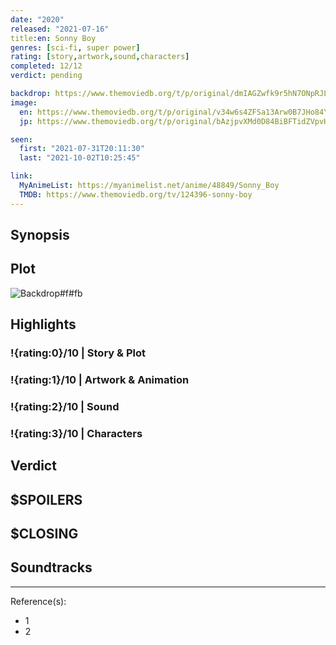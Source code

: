 ```yaml
---
date: "2020"
released: "2021-07-16"
title:en: Sonny Boy
genres: [sci-fi, super power]
rating: [story,artwork,sound,characters]
completed: 12/12
verdict: pending

backdrop: https://www.themoviedb.org/t/p/original/dmIAGZwfk9r5hN7ONpRJLDij9GN.jpg
image:
  en: https://www.themoviedb.org/t/p/original/v34w6s4ZFSa13Arw0B7JHo84YfG.jpg
  jp: https://www.themoviedb.org/t/p/original/bAzjpvXMd0D84BiBFTidZVpvHAW.jpg

seen:
  first: "2021-07-31T20:11:30"
  last: "2021-10-02T10:25:45"

link:
  MyAnimeList: https://myanimelist.net/anime/48849/Sonny_Boy
  TMDB: https://www.themoviedb.org/tv/124396-sonny-boy
---
```



## Synopsis

## Plot

![Backdrop#f#fb](https://www.themoviedb.org/t/p/original/ll8YvMWNMi5xDkP4V9Mt755zy3M.jpg "Source: TMDB")

## Highlights

### !{rating:0}/10 | Story & Plot

### !{rating:1}/10 | Artwork & Animation

### !{rating:2}/10 | Sound

### !{rating:3}/10 | Characters

## Verdict

## $SPOILERS

## $CLOSING

## Soundtracks

***
Reference(s):

- 1
- 2
